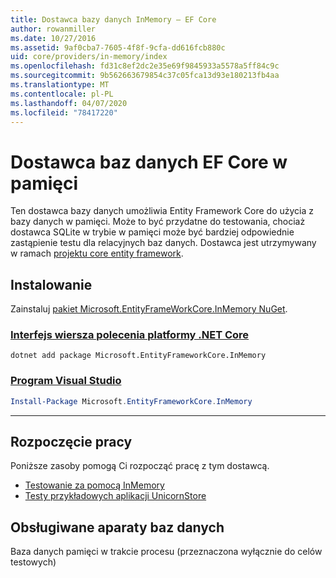 ```yaml
---
title: Dostawca bazy danych InMemory — EF Core
author: rowanmiller
ms.date: 10/27/2016
ms.assetid: 9af0cba7-7605-4f8f-9cfa-dd616fcb880c
uid: core/providers/in-memory/index
ms.openlocfilehash: fd31c8ef2dc2e35e69f9845933a5578a5ff84c9c
ms.sourcegitcommit: 9b562663679854c37c05fca13d93e180213fb4aa
ms.translationtype: MT
ms.contentlocale: pl-PL
ms.lasthandoff: 04/07/2020
ms.locfileid: "78417220"
---
```

# <a name="ef-core-in-memory-database-provider"></a>Dostawca baz danych EF Core w pamięci

Ten dostawca bazy danych umożliwia Entity Framework Core do użycia z bazy danych w pamięci. Może to być przydatne do testowania, chociaż dostawca SQLite w trybie w pamięci może być bardziej odpowiednie zastąpienie testu dla relacyjnych baz danych. Dostawca jest utrzymywany w ramach [projektu core entity framework](https://github.com/aspnet/EntityFrameworkCore).

## <a name="install"></a>Instalowanie

Zainstaluj [pakiet Microsoft.EntityFrameWorkCore.InMemory NuGet](https://www.nuget.org/packages/Microsoft.EntityFrameworkCore.InMemory/).

### <a name="net-core-cli"></a>[Interfejs wiersza polecenia platformy .NET Core](#tab/dotnet-core-cli)

```dotnetcli
dotnet add package Microsoft.EntityFrameworkCore.InMemory
```

### <a name="visual-studio"></a>[Program Visual Studio](#tab/vs)

``` powershell
Install-Package Microsoft.EntityFrameworkCore.InMemory
```

***

## <a name="get-started"></a>Rozpoczęcie pracy

Poniższe zasoby pomogą Ci rozpocząć pracę z tym dostawcą.

* [Testowanie za pomocą InMemory](../../miscellaneous/testing/in-memory.md)
* [Testy przykładowych aplikacji UnicornStore](https://github.com/rowanmiller/UnicornStore/blob/master/UnicornStore/src/UnicornStore.Tests/Controllers/ShippingControllerTests.cs)

## <a name="supported-database-engines"></a>Obsługiwane aparaty baz danych

Baza danych pamięci w trakcie procesu (przeznaczona wyłącznie do celów testowych)
